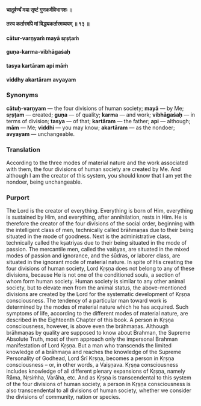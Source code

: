 #### चातुर्वर्ण्यं मया सृष्टं गुणकर्मविभागशः ।
#### तस्य कर्तारमपि मां विद्ध्यकर्तारमव्ययम् ॥ १३ ॥

#### cātur-varṇyaṁ mayā sṛṣṭaṁ
#### guṇa-karma-vibhāgaśaḥ
#### tasya kartāram api māṁ
#### viddhy akartāram avyayam

### Synonyms

**cātuḥ**-**varṇyam** — the four divisions of human society; **mayā** — by Me; **sṛṣṭam** — created; **guṇa** — of quality; **karma** — and work; **vibhāgaśaḥ** — in terms of division; **tasya** — of that; **kartāram** — the father; **api** — although; **mām** — Me; **viddhi** — you may know; **akartāram** — as the nondoer; **avyayam** — unchangeable.

### Translation

According to the three modes of material nature and the work associated with them, the four divisions of human society are created by Me. And although I am the creator of this system, you should know that I am yet the nondoer, being unchangeable.

### Purport

The Lord is the creator of everything. Everything is born of Him, everything is sustained by Him, and everything, after annihilation, rests in Him. He is therefore the creator of the four divisions of the social order, beginning with the intelligent class of men, technically called brāhmaṇas due to their being situated in the mode of goodness. Next is the administrative class, technically called the kṣatriyas due to their being situated in the mode of passion. The mercantile men, called the vaiśyas, are situated in the mixed modes of passion and ignorance, and the śūdras, or laborer class, are situated in the ignorant mode of material nature. In spite of His creating the four divisions of human society, Lord Kṛṣṇa does not belong to any of these divisions, because He is not one of the conditioned souls, a section of whom form human society. Human society is similar to any other animal society, but to elevate men from the animal status, the above-mentioned divisions are created by the Lord for the systematic development of Kṛṣṇa consciousness. The tendency of a particular man toward work is determined by the modes of material nature which he has acquired. Such symptoms of life, according to the different modes of material nature, are described in the Eighteenth Chapter of this book. A person in Kṛṣṇa consciousness, however, is above even the brāhmaṇas. Although brāhmaṇas by quality are supposed to know about Brahman, the Supreme Absolute Truth, most of them approach only the impersonal Brahman manifestation of Lord Kṛṣṇa. But a man who transcends the limited knowledge of a brāhmaṇa and reaches the knowledge of the Supreme Personality of Godhead, Lord Śrī Kṛṣṇa, becomes a person in Kṛṣṇa consciousness – or, in other words, a Vaiṣṇava. Kṛṣṇa consciousness includes knowledge of all different plenary expansions of Kṛṣṇa, namely Rāma, Nṛsiṁha, Varāha, etc. And as Kṛṣṇa is transcendental to this system of the four divisions of human society, a person in Kṛṣṇa consciousness is also transcendental to all divisions of human society, whether we consider the divisions of community, nation or species.